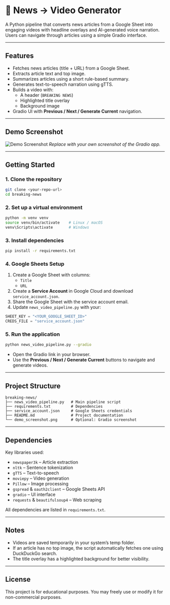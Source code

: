 # 📰 News → Video Generator

A Python pipeline that converts news articles from a Google Sheet into engaging videos with headline overlays and AI-generated voice narration. Users can navigate through articles using a simple Gradio interface.

---

## Features

- Fetches news articles (title + URL) from a Google Sheet.
- Extracts article text and top image.
- Summarizes articles using a short rule-based summary.
- Generates text-to-speech narration using gTTS.
- Builds a video with:
  - A header (`BREAKING NEWS`)
  - Highlighted title overlay
  - Background image
- Gradio UI with **Previous / Next / Generate Current** navigation.

---

## Demo Screenshot

![Demo Screenshot](demo_screenshot.png)
*Replace with your own screenshot of the Gradio app.*

---

## Getting Started

### 1. Clone the repository
```bash
git clone <your-repo-url>
cd breaking-news
```

### 2. Set up a virtual environment
```bash
python -m venv venv
source venv/bin/activate    # Linux / macOS
venv\Scripts\activate       # Windows
```

### 3. Install dependencies
```bash
pip install -r requirements.txt
```

### 4. Google Sheets Setup
1. Create a Google Sheet with columns:  
   - `Title`  
   - `URL`
2. Create a **Service Account** in Google Cloud and download `service_account.json`.
3. Share the Google Sheet with the service account email.
4. Update `news_video_pipeline.py` with your:
```python
SHEET_KEY = "<YOUR_GOOGLE_SHEET_ID>"
CREDS_FILE = "service_account.json"
```

### 5. Run the application
```bash
python news_video_pipeline.py --gradio
```
- Open the Gradio link in your browser.
- Use the **Previous / Next / Generate Current** buttons to navigate and generate videos.

---

## Project Structure
```
breaking-news/
├── news_video_pipeline.py   # Main pipeline script
├── requirements.txt         # Dependencies
├── service_account.json     # Google Sheets credentials
├── README.md                # Project documentation
└── demo_screenshot.png      # Optional: Gradio screenshot
```

---

## Dependencies
Key libraries used:

- `newspaper3k` – Article extraction
- `nltk` – Sentence tokenization
- `gTTS` – Text-to-speech
- `moviepy` – Video generation
- `Pillow` – Image processing
- `gspread` & `oauth2client` – Google Sheets API
- `gradio` – UI interface
- `requests` & `beautifulsoup4` – Web scraping

All dependencies are listed in `requirements.txt`.

---

## Notes
- Videos are saved temporarily in your system’s temp folder.  
- If an article has no top image, the script automatically fetches one using DuckDuckGo search.  
- The title overlay has a highlighted background for better visibility.

---

## License
This project is for educational purposes. You may freely use or modify it for non-commercial purposes.

